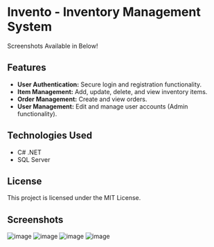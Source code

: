 # Invento - Inventory Management System

Screenshots Available in Below!

## Features

* **User Authentication:** Secure login and registration functionality.
* **Item Management:** Add, update, delete, and view inventory items.
* **Order Management:** Create and view orders.
* **User Management:** Edit and manage user accounts (Admin functionality).

## Technologies Used

* C# .NET
* SQL Server

## License

This project is licensed under the MIT License.

## Screenshots

![image](https://github.com/user-attachments/assets/7a4935a1-5546-4fed-8980-317476c076de)
![image](https://github.com/user-attachments/assets/e503b88e-5503-4cbe-8233-9b2c52fc343d)
![image](https://github.com/user-attachments/assets/8e55f2b6-96fd-4fbd-86ed-2dc0778d0987)
![image](https://github.com/user-attachments/assets/9d1dd427-6572-4d58-a312-59e32bc1c618)


